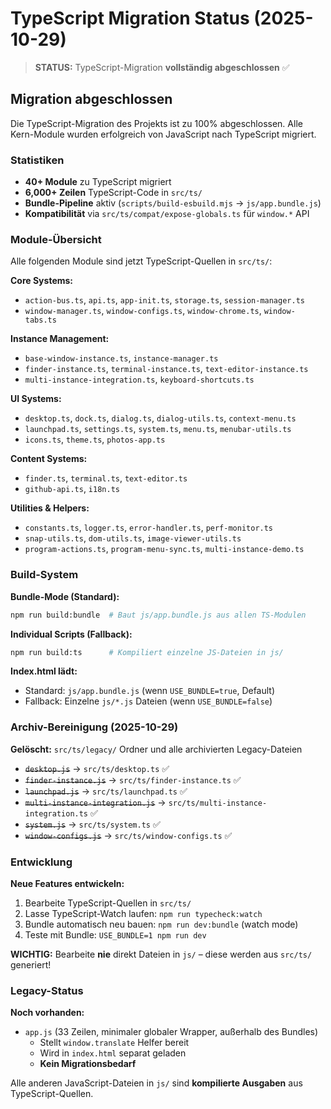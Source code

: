 # TypeScript Migration Status (2025-10-29)

> **STATUS:** TypeScript-Migration **vollständig abgeschlossen** ✅

## Migration abgeschlossen

Die TypeScript-Migration des Projekts ist zu 100% abgeschlossen. Alle Kern-Module wurden erfolgreich von JavaScript nach TypeScript migriert.

### Statistiken

- **40+ Module** zu TypeScript migriert
- **6,000+ Zeilen** TypeScript-Code in `src/ts/`
- **Bundle-Pipeline** aktiv (`scripts/build-esbuild.mjs` → `js/app.bundle.js`)
- **Kompatibilität** via `src/ts/compat/expose-globals.ts` für `window.*` API

### Module-Übersicht

Alle folgenden Module sind jetzt TypeScript-Quellen in `src/ts/`:

**Core Systems:**

- `action-bus.ts`, `api.ts`, `app-init.ts`, `storage.ts`, `session-manager.ts`
- `window-manager.ts`, `window-configs.ts`, `window-chrome.ts`, `window-tabs.ts`

**Instance Management:**

- `base-window-instance.ts`, `instance-manager.ts`
- `finder-instance.ts`, `terminal-instance.ts`, `text-editor-instance.ts`
- `multi-instance-integration.ts`, `keyboard-shortcuts.ts`

**UI Systems:**

- `desktop.ts`, `dock.ts`, `dialog.ts`, `dialog-utils.ts`, `context-menu.ts`
- `launchpad.ts`, `settings.ts`, `system.ts`, `menu.ts`, `menubar-utils.ts`
- `icons.ts`, `theme.ts`, `photos-app.ts`

**Content Systems:**

- `finder.ts`, `terminal.ts`, `text-editor.ts`
- `github-api.ts`, `i18n.ts`

**Utilities & Helpers:**

- `constants.ts`, `logger.ts`, `error-handler.ts`, `perf-monitor.ts`
- `snap-utils.ts`, `dom-utils.ts`, `image-viewer-utils.ts`
- `program-actions.ts`, `program-menu-sync.ts`, `multi-instance-demo.ts`

### Build-System

**Bundle-Mode (Standard):**

```bash
npm run build:bundle  # Baut js/app.bundle.js aus allen TS-Modulen
```

**Individual Scripts (Fallback):**

```bash
npm run build:ts      # Kompiliert einzelne JS-Dateien in js/
```

**Index.html lädt:**

- Standard: `js/app.bundle.js` (wenn `USE_BUNDLE=true`, Default)
- Fallback: Einzelne `js/*.js` Dateien (wenn `USE_BUNDLE=false`)

### Archiv-Bereinigung (2025-10-29)

**Gelöscht:** `src/ts/legacy/` Ordner und alle archivierten Legacy-Dateien

- ~~`desktop.js`~~ → `src/ts/desktop.ts` ✅
- ~~`finder-instance.js`~~ → `src/ts/finder-instance.ts` ✅
- ~~`launchpad.js`~~ → `src/ts/launchpad.ts` ✅
- ~~`multi-instance-integration.js`~~ → `src/ts/multi-instance-integration.ts` ✅
- ~~`system.js`~~ → `src/ts/system.ts` ✅
- ~~`window-configs.js`~~ → `src/ts/window-configs.ts` ✅

### Entwicklung

**Neue Features entwickeln:**

1. Bearbeite TypeScript-Quellen in `src/ts/`
2. Lasse TypeScript-Watch laufen: `npm run typecheck:watch`
3. Bundle automatisch neu bauen: `npm run dev:bundle` (watch mode)
4. Teste mit Bundle: `USE_BUNDLE=1 npm run dev`

**WICHTIG:** Bearbeite **nie** direkt Dateien in `js/` – diese werden aus `src/ts/` generiert!

### Legacy-Status

**Noch vorhanden:**

- `app.js` (33 Zeilen, minimaler globaler Wrapper, außerhalb des Bundles)
    - Stellt `window.translate` Helfer bereit
    - Wird in `index.html` separat geladen
    - **Kein Migrationsbedarf**

Alle anderen JavaScript-Dateien in `js/` sind **kompilierte Ausgaben** aus TypeScript-Quellen.
